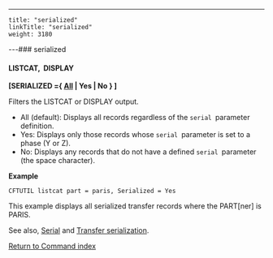 ---
    title: "serialized"
    linkTitle: "serialized"
    weight: 3180
---### serialized

#### LISTCAT,  DISPLAY

****[SERIALIZED ={ <u>All</u> &#124; Yes &#124; No } ]****

Filters the LISTCAT or DISPLAY output.

- All (default): Displays all records regardless of the `serial `parameter definition.
- Yes: Displays only those records whose `serial `parameter is set to a phase (Y or Z).
- No: Displays any records that do not have a defined `serial `parameter (the space character).

****Example****

```
CFTUTIL listcat part = paris, Serialized = Yes
```

This example displays all serialized transfer records where the PART[ner] is PARIS.

See also, [Serial](../serial) and [Transfer serialization](../../../../app_integration_intro/transfer_serialization).

[Return to Command index](../../)
